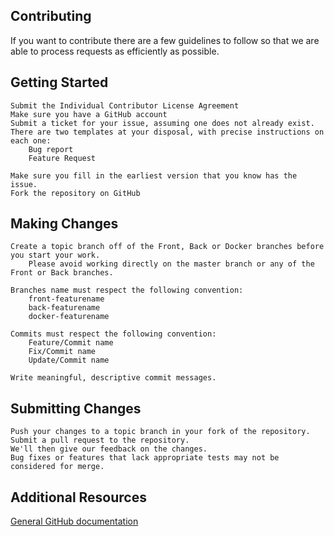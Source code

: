 Contributing
------------

If you want to contribute there are a few guidelines to follow so that we are able to process requests as efficiently as possible.

## Getting Started

    Submit the Individual Contributor License Agreement
    Make sure you have a GitHub account
    Submit a ticket for your issue, assuming one does not already exist.
    There are two templates at your disposal, with precise instructions on each one:
        Bug report
        Feature Request

    Make sure you fill in the earliest version that you know has the issue.
    Fork the repository on GitHub

## Making Changes

    Create a topic branch off of the Front, Back or Docker branches before you start your work.
        Please avoid working directly on the master branch or any of the Front or Back branches.

    Branches name must respect the following convention:
        front-featurename
        back-featurename
        docker-featurename

    Commits must respect the following convention:
        Feature/Commit name 
        Fix/Commit name
        Update/Commit name

    Write meaningful, descriptive commit messages.

## Submitting Changes

    Push your changes to a topic branch in your fork of the repository.
    Submit a pull request to the repository.
    We'll then give our feedback on the changes.
    Bug fixes or features that lack appropriate tests may not be considered for merge.

## Additional Resources
    
[General GitHub documentation](https://help.github.com/en)